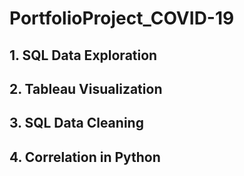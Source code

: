 # PortfolioProject_COVID-19

## 1. SQL Data Exploration
## 2. Tableau Visualization
## 3. SQL Data Cleaning
## 4. Correlation in Python

